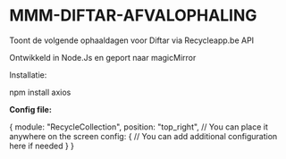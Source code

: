 # MMM-DIFTAR-AFVALOPHALING
Toont de volgende ophaaldagen voor Diftar via Recycleapp.be API

Ontwikkeld in Node.Js en geport naar magicMirror

Installatie:

npm install axios

**Config file:**

{
  module: "RecycleCollection",
  position: "top_right", // You can place it anywhere on the screen
  config: {
    // You can add additional configuration here if needed
  }
}

